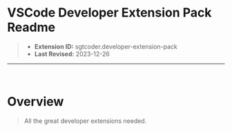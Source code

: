 # VSCode Developer Extension Pack Readme #

> - **Extension ID:** sgtcoder.developer-extension-pack
> - **Last Revised:** 2023-12-26

____

<br />

# Overview #
> All the great developer extensions needed.